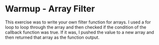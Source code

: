 # Warmup - Array Filter

This exercise was to write your own filter function for arrays. I used a for loop to loop through the array and then checked if the condition of the callback function was true. If it was, I pushed the value to a new array and then returned that array as the function output. 
